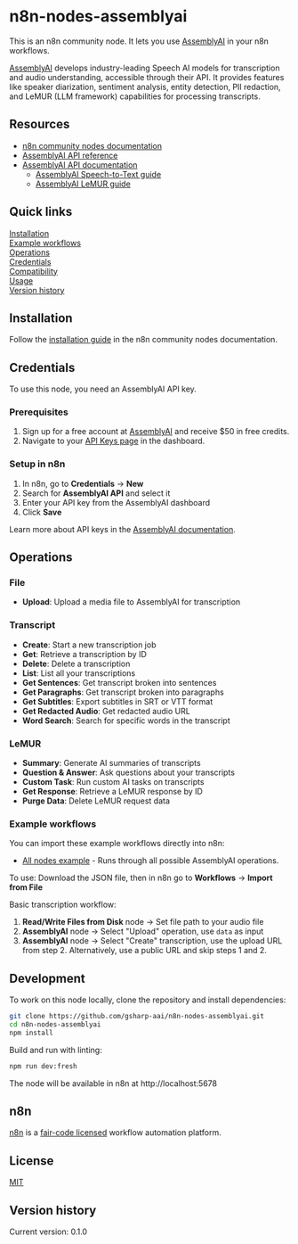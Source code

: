 # n8n-nodes-assemblyai
This is an n8n community node. It lets you use [AssemblyAI](https://www.assemblyai.com/) in your n8n workflows.

[AssemblyAI](https://www.assemblyai.com/) develops industry-leading Speech AI models for transcription and audio understanding, accessible through their API. It provides features like speaker diarization, sentiment analysis, entity detection, PII redaction, and LeMUR (LLM framework) capabilities for processing transcripts.

## Resources
- [n8n community nodes documentation](https://docs.n8n.io/integrations/community-nodes/)
- [AssemblyAI API reference](https://www.assemblyai.com/docs/api-reference)
- [AssemblyAI API documentation](https://www.assemblyai.com/docs)
  - [AssemblyAI Speech-to-Text guide](https://www.assemblyai.com/docs/getting-started/transcribe-an-audio-file)
  - [AssemblyAI LeMUR guide](https://www.assemblyai.com/docs/lemur)

## Quick links
[Installation](#installation)  
[Example workflows](#example-workflows)  
[Operations](#operations)  
[Credentials](#credentials)  
[Compatibility](#compatibility)  
[Usage](#usage)  
[Version history](#version-history)

## Installation

Follow the [installation guide](https://docs.n8n.io/integrations/community-nodes/installation/) in the n8n community nodes documentation.

## Credentials

To use this node, you need an AssemblyAI API key.

### Prerequisites

1. Sign up for a free account at [AssemblyAI](https://www.assemblyai.com/) and receive $50 in free credits.
2. Navigate to your [API Keys page](https://www.assemblyai.com/dashboard/api-keys) in the dashboard.

### Setup in n8n

1. In n8n, go to **Credentials** → **New**
2. Search for **AssemblyAI API** and select it
3. Enter your API key from the AssemblyAI dashboard
4. Click **Save**

Learn more about API keys in the [AssemblyAI documentation](https://www.assemblyai.com/docs/deployment/account-management#api-keys).

## Operations

### File

- **Upload**: Upload a media file to AssemblyAI for transcription

### Transcript

- **Create**: Start a new transcription job
- **Get**: Retrieve a transcription by ID
- **Delete**: Delete a transcription
- **List**: List all your transcriptions
- **Get Sentences**: Get transcript broken into sentences
- **Get Paragraphs**: Get transcript broken into paragraphs
- **Get Subtitles**: Export subtitles in SRT or VTT format
- **Get Redacted Audio**: Get redacted audio URL
- **Word Search**: Search for specific words in the transcript

### LeMUR

- **Summary**: Generate AI summaries of transcripts
- **Question & Answer**: Ask questions about your transcripts
- **Custom Task**: Run custom AI tasks on transcripts
- **Get Response**: Retrieve a LeMUR response by ID
- **Purge Data**: Delete LeMUR request data

### Example workflows

You can import these example workflows directly into n8n:

- [All nodes example](./examples/all-nodes.json) - Runs through all possible AssemblyAI operations.

To use: Download the JSON file, then in n8n go to **Workflows** → **Import from File**

Basic transcription workflow:

1. **Read/Write Files from Disk** node → Set file path to your audio file
2. **AssemblyAI** node → Select "Upload" operation, use `data` as input
3. **AssemblyAI** node → Select "Create" transcription, use the upload URL from step 2. Alternatively, use a public URL and skip steps 1 and 2.

## Development

To work on this node locally, clone the repository and install dependencies:

```bash
git clone https://github.com/gsharp-aai/n8n-nodes-assemblyai.git
cd n8n-nodes-assemblyai
npm install
```

Build and run with linting:

```bash
npm run dev:fresh
```

The node will be available in n8n at http://localhost:5678

## n8n
[n8n](https://n8n.io/) is a [fair-code licensed](https://docs.n8n.io/reference/license/) workflow automation platform.

## License

[MIT](LICENSE.md)

## Version history

Current version: 0.1.0
